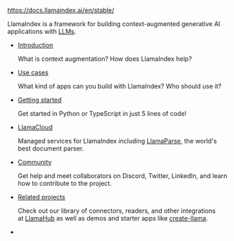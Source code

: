 https://docs.llamaindex.ai/en/stable/

LlamaIndex is a framework for building context-augmented generative AI applications with [LLMs](https://en.wikipedia.org/wiki/Large_language_model).

- [Introduction](https://docs.llamaindex.ai/en/stable/#introduction)
    
    What is context augmentation? How does LlamaIndex help?
    
- [Use cases](https://docs.llamaindex.ai/en/stable/#use-cases)
    
    What kind of apps can you build with LlamaIndex? Who should use it?
    
- [Getting started](https://docs.llamaindex.ai/en/stable/#getting-started)
    
    Get started in Python or TypeScript in just 5 lines of code!
    
- [LlamaCloud](https://docs.llamaindex.ai/en/stable/#llamacloud)
    
    Managed services for LlamaIndex including [LlamaParse](https://docs.cloud.llamaindex.ai/llamaparse/getting_started), the world's best document parser.
    
- [Community](https://docs.llamaindex.ai/en/stable/#community)
    
    Get help and meet collaborators on Discord, Twitter, LinkedIn, and learn how to contribute to the project.
    
- [Related projects](https://docs.llamaindex.ai/en/stable/#related-projects)
    
    Check out our library of connectors, readers, and other integrations at [LlamaHub](https://llamahub.ai/) as well as demos and starter apps like [create-llama](https://www.npmjs.com/package/create-llama).
- 